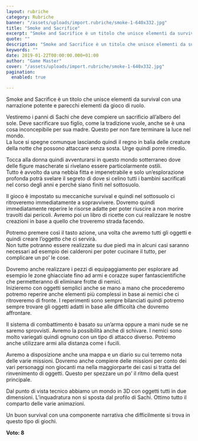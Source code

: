 ```yaml
---
layout: rubriche
category: Rubriche
banner: "/assets/uploads/import.rubriche/smoke-1-640x332.jpg"
title: "Smoke and Sacrifice"
excerpt: "Smoke and Sacrifice è un titolo che unisce elementi da survival con una narrazione potente e parecchi elementi da gioco di ruolo. Vestiremo i panni di Sachi che deve compiere un sacrificio all’albero del sole. Deve sacrificare suo figlio, come la tradizione vuole, anche se è una cosa inconcepibile per sua madre. Questo per non [&hellip"
quote: ""
description: "Smoke and Sacrifice è un titolo che unisce elementi da survival con una narrazione potente e parecchi elementi da gioco di ruolo. Vestiremo i panni di Sachi che deve compiere un sacrificio all’albero del sole. Deve sacrificare suo figlio, come la tradizione vuole, anche se è una cosa inconcepibile per sua madre. Questo per non [&hellip"
keywords: ""
date: 2019-01-22T00:00:00.000+01:00
author: "Game Master"
cover: "/assets/uploads/import.rubriche/smoke-1-640x332.jpg"
pagination:
  enabled: true

---
```


Smoke and Sacrifice è un titolo che unisce elementi da survival con una narrazione potente e parecchi elementi da gioco di ruolo.

Vestiremo i panni di Sachi che deve compiere un sacrificio all’albero del sole. Deve sacrificare suo figlio, come la tradizione vuole, anche se è una cosa inconcepibile per sua madre. Questo per non fare terminare la luce nel mondo.  
La luce si spegne comunque lasciando quindi il regno in balia delle creature della notte che possono attaccare senza sosta. Urge quindi porre rimedio.

Tocca alla donna quindi avventurarsi in questo mondo sotterraneo dove delle figure mascherate si rivelano essere particolarmente ostili.  
Tutto è avvolto da una nebbia fitta e impenetrabile e solo un’esplorazione profonda potrà svelare il segreto di dove si celino tutti i bambini sacrificati nel corso degli anni e perché siano finiti nel sottosuolo.

Il gioco è impostato su meccaniche survival e quindi nel sottosuolo ci ritroveremo immediatamente a sopravvivere. Dovremo quindi immediatamente reperire le risorse adatte per poter riuscire a non morire travolti dai pericoli. Avremo poi un libro di ricette con cui realizzare le nostre creazioni in base a quello che troveremo strada facendo.

Potremo premere così il tasto azione, una volta che avremo tutti gli oggetti e quindi creare l’oggetto che ci servirà.  
Non tutte potranno essere realizzate su due piedi ma in alcuni casi saranno necessari ad esempio dei calderoni per poter cucinare il tutto, per complicare un po’ le cose.

Dovremo anche realizzare i pezzi di equipaggiamento per esplorare ad esempio le zone ghiacciate fino ad armi e corazze super fantascientifiche che permetteranno di eliminare frotte di nemici.  
Inizieremo con oggetti semplici anche se mano a mano che procederemo potremo reperire anche elementi più complessi in base ai nemici che ci ritroveremo di fronte. I reperimenti sono sempre bilanciati quindi potremo sempre trovare gli oggetti adatti in base alle difficoltà che dovremo affrontare.

Il sistema di combattimento è basato su un’arma oppure a mani nude se ne saremo sprovvisti. Avremo la possibilità anche di schivare. I nemici sono molto variegati quindi ognuno con un tipo di attacco diverso. Potremo anche utilizzare armi alla distanza come i fucili.

Avremo a disposizione anche una mappa e un diario su cui terremo nota delle varie missioni. Dovremo anche compiere delle missioni per conto dei vari personaggi non giocanti ma nella maggiorparte dei casi si tratta del rinvenimento di oggetti. Questo per spezzare un po’ il ritmo della quest principale.

Dal punto di vista tecnico abbiamo un mondo in 3D con oggetti tutti in due dimensioni. L’inquadratura non si sposta dal profilo di Sachi. Ottimo tutto il comparto delle varie animazioni.

Un buon survival con una componente narrativa che difficilmente si trova in questo tipo di giochi.

**Voto: 8**
